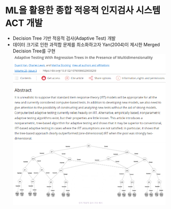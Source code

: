 # ML을 활용한 종합 적응적 인지검사 시스템 ACT 개발
- Decision Tree 기반 적응적 검사(Adaptive Test) 개발
- 데이터 크기로 인한 과적합 문제를 최소화하고자 Yan(2004)이 제시한 Merged Decision Tree를 구현
![논문](image/paper_abstract.png) ![알고리](image/merged_tree.png)
